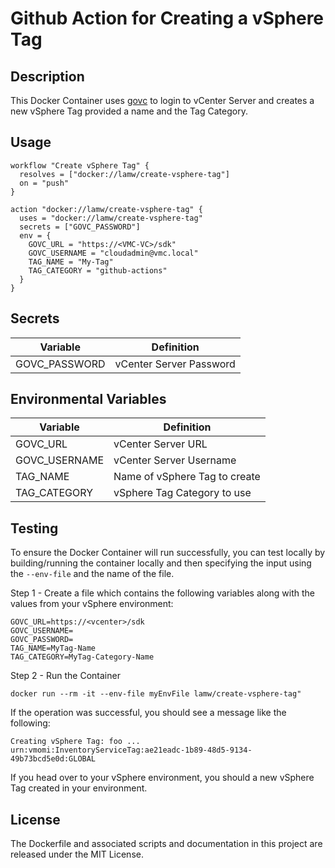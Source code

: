 # Github Action for Creating a vSphere Tag

## Description

This Docker Container uses [govc](https://github.com/vmware/govmomi/tree/master/govc) to login to vCenter Server and creates a new vSphere Tag provided a name and the Tag Category.

## Usage

```
workflow "Create vSphere Tag" {
  resolves = ["docker://lamw/create-vsphere-tag"]
  on = "push"
}

action "docker://lamw/create-vsphere-tag" {
  uses = "docker://lamw/create-vsphere-tag"
  secrets = ["GOVC_PASSWORD"]
  env = {
    GOVC_URL = "https://<VMC-VC>/sdk"
    GOVC_USERNAME = "cloudadmin@vmc.local"
    TAG_NAME = "My-Tag"
    TAG_CATEGORY = "github-actions"
  }
}
```

## Secrets

| Variable      | Definition              |
|---------------|-------------------------|
| GOVC_PASSWORD | vCenter Server Password |

## Environmental Variables

| Variable     | Definition                    |
|--------------|-------------------------------|
| GOVC_URL     | vCenter Server URL            |
| GOVC_USERNAME| vCenter Server Username       |
| TAG_NAME     | Name of vSphere Tag to create |
| TAG_CATEGORY | vSphere Tag Category to use   |

## Testing

To ensure the Docker Container will run successfully, you can test locally by building/running the container locally and then specifying the input using the `--env-file` and the name of the file.

Step 1 - Create a file which contains the following variables along with the values from your vSphere environment:

```
GOVC_URL=https://<vcenter>/sdk
GOVC_USERNAME=
GOVC_PASSWORD=
TAG_NAME=MyTag-Name
TAG_CATEGORY=MyTag-Category-Name
```

Step 2 - Run the Container

```
docker run --rm -it --env-file myEnvFile lamw/create-vsphere-tag"
```

If the operation was successful, you should see a message like the following:
```
Creating vSphere Tag: foo ...
urn:vmomi:InventoryServiceTag:ae21eadc-1b89-48d5-9134-49b73bcd5e0d:GLOBAL
```

If you head over to your vSphere environment, you should a new vSphere Tag created in your environment.

## License

The Dockerfile and associated scripts and documentation in this project are released under the MIT License.
